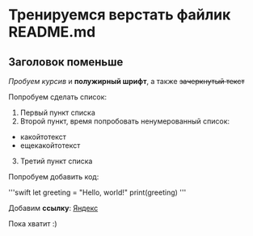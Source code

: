 # Тренируемся верстать файлик README.md

## Заголовок поменьше

*Пробуем курсив* и __полужирный шрифт__, а также ~~зачеркнутый текст~~


Попробуем сделать список:
1. Первый пункт списка
2. Второй пункт, время попробовать ненумерованный список:
  * какойтотекст
  * ещекакойтотекст
3. Третий пункт списка


Попробуем добавить код:


'''swift
let greeting = "Hello, world!"
print(greeting)
'''


Добавим __ссылку__:
[Яндекс](https://www.yandex.ru "Это ссылка на яндекс")


Пока хватит :)